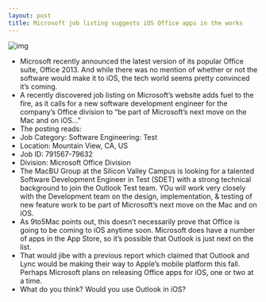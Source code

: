 ```yaml
---
layout: post
title: Microsoft job listing suggests iOS Office apps in the works
---
```

![img](http://media.idownloadblog.com/wp-content/uploads/2012/02/Microsoft-Office-Logo.png)
* Microsoft recently announced the latest version of its popular Office suite, Office 2013. And while there was no mention of whether or not the software would make it to iOS, the tech world seems pretty convinced it’s coming.
* A recently discovered job listing on Microsoft’s website adds fuel to the fire, as it calls for a new software development engineer for the company’s Office division to “be part of Microsoft’s next move on the Mac and on iOS…”
* The posting reads:
* Job Category: Software Engineering: Test
* Location: Mountain View, CA, US
* Job ID: 791567-79632
* Division: Microsoft Office Division
* The MacBU Group at the Silicon Valley Campus is looking for a talented Software Development Engineer in Test (SDET) with a strong technical background to join the Outlook Test team. YOu will work very closely with the Development team on the design, implementation, & testing of new feature work to be part of Microsoft’s next move on the Mac and on iOS.
* As 9to5Mac points out, this doesn’t necessarily prove that Office is going to be coming to iOS anytime soon. Microsoft does have a number of apps in the App Store, so it’s possible that Outlook is just next on the list.
* That would jibe with a previous report which claimed that Outlook and Lync would be making their way to Apple’s mobile platform this fall. Perhaps Microsoft plans on releasing Office apps for iOS, one or two at a time.
* What do you think? Would you use Outlook in iOS?

